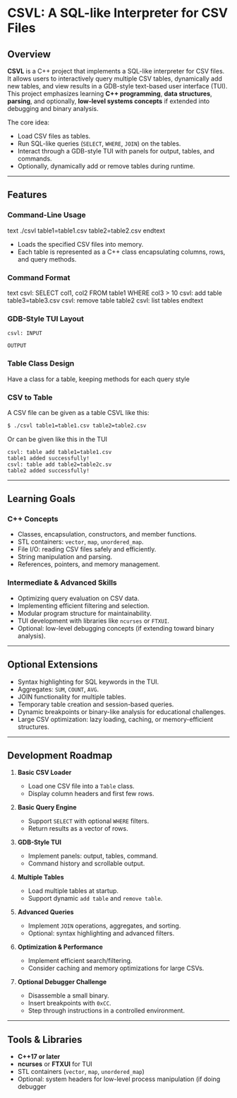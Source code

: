 # CSVL: A SQL-like Interpreter for CSV Files

## Overview

**CSVL** is a C++ project that implements a SQL-like interpreter for CSV files. It allows users to interactively query multiple CSV tables, dynamically add new tables, and view results in a GDB-style text-based user interface (TUI). This project emphasizes learning **C++ programming**, **data structures**, **parsing**, and optionally, **low-level systems concepts** if extended into debugging and binary analysis.

The core idea:
- Load CSV files as tables.
- Run SQL-like queries (`SELECT`, `WHERE`, `JOIN`) on the tables.
- Interact through a GDB-style TUI with panels for output, tables, and commands.
- Optionally, dynamically add or remove tables during runtime.

---

## Features

### Command-Line Usage
text
./csvl table1=table1.csv table2=table2.csv
endtext
- Loads the specified CSV files into memory.
- Each table is represented as a C++ class encapsulating columns, rows, and query methods.

### Command Format
text
csvl: SELECT col1, col2 FROM table1 WHERE col3 > 10
csvl: add table table3=table3.csv
csvl: remove table table2
csvl: list tables
endtext

### GDB-Style TUI Layout
```
csvl: INPUT

OUTPUT
```

### Table Class Design

Have a class for a table, keeping methods for each query style

### CSV to Table

A CSV file can be given as a table CSVL like this:

```bash
$ ./csvl table1=table1.csv table2=table2.csv
```

Or can be given like this in the TUI

```
csvl: table add table1=table1.csv
table1 added successfully!
csvl: table add table2=table2c.sv
table2 added successfully!
```

---

## Learning Goals

### C++ Concepts
- Classes, encapsulation, constructors, and member functions.
- STL containers: `vector`, `map`, `unordered_map`.
- File I/O: reading CSV files safely and efficiently.
- String manipulation and parsing.
- References, pointers, and memory management.

### Intermediate & Advanced Skills
- Optimizing query evaluation on CSV data.
- Implementing efficient filtering and selection.
- Modular program structure for maintainability.
- TUI development with libraries like `ncurses` or `FTXUI`.
- Optional: low-level debugging concepts (if extending toward binary analysis).

---

## Optional Extensions
- Syntax highlighting for SQL keywords in the TUI.
- Aggregates: `SUM`, `COUNT`, `AVG`.
- JOIN functionality for multiple tables.
- Temporary table creation and session-based queries.
- Dynamic breakpoints or binary-like analysis for educational challenges.
- Large CSV optimization: lazy loading, caching, or memory-efficient structures.

---

## Development Roadmap

1. **Basic CSV Loader**
   - Load one CSV file into a `Table` class.
   - Display column headers and first few rows.

2. **Basic Query Engine**
   - Support `SELECT` with optional `WHERE` filters.
   - Return results as a vector of rows.

3. **GDB-Style TUI**
   - Implement panels: output, tables, command.
   - Command history and scrollable output.

4. **Multiple Tables**
   - Load multiple tables at startup.
   - Support dynamic `add table` and `remove table`.

5. **Advanced Queries**
   - Implement `JOIN` operations, aggregates, and sorting.
   - Optional: syntax highlighting and advanced filters.

6. **Optimization & Performance**
   - Implement efficient search/filtering.
   - Consider caching and memory optimizations for large CSVs.

7. **Optional Debugger Challenge**
   - Disassemble a small binary.
   - Insert breakpoints with `0xCC`.
   - Step through instructions in a controlled environment.

---

## Tools & Libraries
- **C++17 or later**
- **ncurses** or **FTXUI** for TUI
- STL containers (`vector`, `map`, `unordered_map`)
- Optional: system headers for low-level process manipulation (if doing debugger
